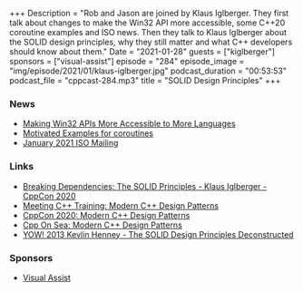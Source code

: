 +++
Description = "Rob and Jason are joined by Klaus Iglberger. They first talk about changes to make the Win32 API more accessible, some C++20 coroutine examples and ISO news. Then they talk to Klaus Iglberger about the SOLID design principles, why they still matter and what C++ developers should know about them."
Date = "2021-01-28"
guests = ["kiglberger"]
sponsors = ["visual-assist"]
episode = "284"
episode_image = "img/episode/2021/01/klaus-iglberger.jpg"
podcast_duration = "00:53:53"
podcast_file = "cppcast-284.mp3"
title = "SOLID Design Principles"
+++

### News ###

 - [Making Win32 APIs More Accessible to More Languages](https://blogs.windows.com/windowsdeveloper/2021/01/21/making-win32-apis-more-accessible-to-more-languages/)
 - [Motivated Examples for coroutines](https://www.reddit.com/r/cpp/comments/l4lcar/do_people_have_some_motivating_examples_for/)
 - [January 2021 ISO Mailing](http://www.open-std.org/jtc1/sc22/wg21/docs/papers/2021/#mailing2021-01)

### Links ###

 - [Breaking Dependencies: The SOLID Principles - Klaus Iglberger - CppCon 2020](https://www.youtube.com/watch?v=Ntraj80qN2k)
 - [Meeting C++ Training: Modern C++ Design Patterns](http://meetingcpp.com/mcpp/training/trainingslisting.php?tid=19)
 - [CppCon 2020: Modern C++ Design Patterns](https://cppcon.org/class-2020-modern-cpp-design/)
 - [Cpp On Sea: Modern C++ Design Patterns](https://cpponsea.uk/2020/sessions/workshop_modern-cpp-design-patterns.html)
 - [YOW! 2013 Kevlin Henney - The SOLID Design Principles Deconstructed](https://www.youtube.com/watch?v=tMW08JkFrBA)

### Sponsors ###

- [Visual Assist](https://www.wholetomato.com/downloads?utm_source=CppCast&utm_medium=Affiliate&utm_content=PodcastSponsorship)